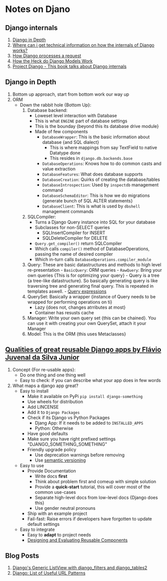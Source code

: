 # Notes on Djano

## Django internals

1. [Django in Depth](https://www.youtube.com/watch?v=tkwZ1jG3XgA)
1. [Where can i get technical information on how the internals of Django works?](https://stackoverflow.com/questions/1286176/where-can-i-get-technical-information-on-how-the-internals-of-django-works)
1. [How Django processes a request](http://www.b-list.org/weblog/2006/jun/13/how-django-processes-request/)
1. [How the Heck do Django Models Work](http://lazypython.blogspot.in/2008/11/how-heck-do-django-models-work.html)
1. [Project Django - This book talks about Django internals](http://www.apress.com/us/book/9781430258094)

## Django in Depth

1. Bottom up approach, start from bottom work our way up
1. ORM
    - Down the rabbit hole {Bottom Up}:
        1. Database backend:
            - Loweset level interaction with Database
            - This is what `ENGINE` part of database settings
            - This is the bounday {beyond this its database drive module}
            - Made of few components
                - `DatabaseWrapper`: This is the basic information about database {and SQL dialect}
                    - This is where mappings from say TextField to native Datatype done
                    - This resides in `django.db.backends.base`
                - `DatabaseOperations`: Knows how to do common casts and value extraction
                - `DatabaseFeatures`: What does database supports
                - `DatabaseCreation`: Quirks of creating the database/tables
                - `DatabaseIntrospection`: Used by `inspectdb` management command
                - `DatabaseSchemaEditor`: This is how we do migrations {generate bunch of SQL ALTER statements}
                - `DatabaseClient`: This is what is used by `dbshell` management commands
        1. SQLCompiler: 
            - Turns a Django Query instance into SQL for your database
            - Subclasses for non-SELECT queries
                - SQLInsertCompiler for INSERT
                - SQLDeleteCompiler for DELETE
            - `Query.get_compiler()` return SQLCompiler
            - Which calls `compiler()` method of DatabaseOperations, passing the name of desired compiler
            - Which in-turn calls `DatabaseOperations.compiler_module`
        1. Query: These are basic datastructures and methods to high level re-presentation
                - `BasicQuery`: ORM queries
                - `RawQuery`: Bring your own queries {This is for optimizing your query}
                - Query is a tree {a tree-like datastructure}. So basically generating query is like traversing tree and generating final query. This is repeated in templates aswell. 
                - [Query expressions](https://docs.djangoproject.com/en/1.11/ref/models/expressions/)
        1. QuerySet: Basically a wrapper {instance of Query needs to be wrapped for performing operations on ti}
            - Lazy {does not, changes atrributes at most}
            - Container has resusts cache
        1. Manager: Write your own query set {this can be chained}. You can use it with creating your own QuerySet, attach it your Manager
        1. Model: This is the ORM {this uses Metaclasses}





## [Qualities of great reusable Django apps by Flávio Juvenal da Silva Junior](https://www.youtube.com/watch?v=AMg4Iind90Q)

1. Concept {For re-usable apps}:
    - Do one thing and one thing well
    - Easy to check: if you can describe what your app does in few words
1. What maps a django app great?
    - Easy to install
        - Make it available on PyPi `pip install django-something`
        - Use wheels for distribution
        - Add LINCENSE
        - Add it to `Django Packages`
        - Check if its Django vs Python Packages
            - Djang App: If it needs to be added to `INSTALLED_APPS`
            - Python: Otherwise
        - Have good defaults
        - Make sure you have right prefixed settings "DJANGO_SOMETHING_SOMETHING"
        - Friendly upgrade policy
            - Use deprecation warnings before removing
            - Use [semantic versioning](http://semver.org/)
    - Easy to use
        - Provide Documentation
            - Write docs **first** 
            - Think about problem first and comeup with simple solution
            - Provide a **quick-start** tutorial, this will cover most of the common use-cases
            - Separate high-level docs from low-level docs {Django does this}
            - Use gender neutral pronouns
        - Ship with an example project
        - Fail-fast: Raise errors if developers have forgotten to update default settings
    - Easy to integrate
        - Easy to **adapt** to project needs
        - [Designing and Evaluating Reusable Components](https://mollyrocket.com/casey/stream_0028.html)

## Blog Posts
1. [Django's Generic ListView with django_filters and django_tables2](http://www.craigderington.me/django-generic-listview-with-django-filters-and-django-tables2/)
1. [Django: List of Useful URL Patterns](https://simpleisbetterthancomplex.com/references/2016/10/10/url-patterns.html)

